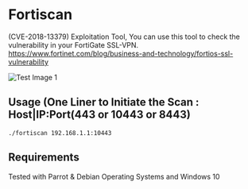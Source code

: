 # Fortiscan
(CVE-2018-13379) Exploitation Tool, 
You can use this tool to check the vulnerability in your FortiGate SSL-VPN.
https://www.fortinet.com/blog/business-and-technology/fortios-ssl-vulnerability

![Test Image 1](https://github.com/anasbousselham/fortiscan/blob/master/screenshoot/1.jpg)

## Usage (One Liner to Initiate the Scan : Host|IP:Port(443 or 10443 or 8443)
`./fortiscan 192.168.1.1:10443
`
## Requirements
Tested with Parrot & Debian Operating Systems and Windows 10

